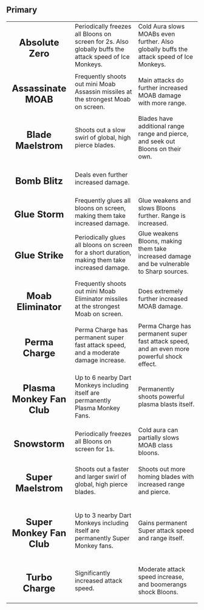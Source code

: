 
<h2>Primary</h2>

<table>
    <tr>
        <td align='center'>
            <h2>Absolute Zero</h2>
        </td>
        <td>
            Periodically freezes all Bloons on screen for 2s. Also globally buffs the attack speed of Ice Monkeys.
        </td>
        <td>
            Cold Aura slows MOABs even further. Also globally buffs the attack speed of Ice Monkeys.
        </td>
    </tr>
    <tr>
        <td align='center'>
            <h2>Assassinate MOAB</h2>
        </td>
        <td>
            Frequently shoots out mini Moab Assassin missiles at the strongest Moab on screen.
        </td>
        <td>
            Main attacks do further increased MOAB damage with more range.
        </td>
    </tr>
    <tr>
        <td align='center'>
            <h2>Blade Maelstrom</h2>
        </td>
        <td>
            Shoots out a slow swirl of global, high pierce blades.
        </td>
        <td>
            Blades have additional range range and pierce, and seek out Bloons on their own.
        </td>
    </tr>
    <tr>
        <td align='center'>
            <h2>Bomb Blitz</h2>
        </td>
        <td>
            Deals even further increased damage.
        </td>
    </tr>
    <tr>
        <td align='center'>
            <h2>Glue Storm</h2>
        </td>
        <td>
            Frequently glues all bloons on screen, making them take increased damage.
        </td>
        <td>
            Glue weakens and slows Bloons further. Range is increased.
        </td>
    </tr>
    <tr>
        <td align='center'>
            <h2>Glue Strike</h2>
        </td>
        <td>
            Periodically glues all bloons on screen for a short duration, making them take increased damage.
        </td>
        <td>
            Glue weakens Bloons, making them take increased damage and be vulnerable to Sharp sources.
        </td>
    </tr>
    <tr>
        <td align='center'>
            <h2>Moab Eliminator</h2>
        </td>
        <td>
            Frequently shoots out mini Moab Eliminator missiles at the strongest Moab on screen.
        </td>
        <td>
            Does extremely further increased MOAB damage.
        </td>
    </tr>
    <tr>
        <td align='center'>
            <h2>Perma Charge</h2>
        </td>
        <td>
            Perma Charge has permanent super fast attack speed, and a moderate damage increase.
        </td>
        <td>
            Perma Charge has permanent super fast attack speed, and an even more powerful shock effect.
        </td>
    </tr>
    <tr>
        <td align='center'>
            <h2>Plasma Monkey Fan Club</h2>
        </td>
        <td>
            Up to 6 nearby Dart Monkeys including itself are permanently Plasma Monkey Fans.
        </td>
        <td>
            Permanently shoots powerful plasma blasts itself.
        </td>
    </tr>
    <tr>
        <td align='center'>
            <h2>Snowstorm</h2>
        </td>
        <td>
            Periodically freezes all Bloons on screen for 1s.
        </td>
        <td>
            Cold aura can partially slows MOAB class bloons.
        </td>
    </tr>
    <tr>
        <td align='center'>
            <h2>Super Maelstrom</h2>
        </td>
        <td>
            Shoots out a faster and larger swirl of global, high pierce blades.
        </td>
        <td>
            Shoots out more homing blades with increased range and pierce.
        </td>
    </tr>
    <tr>
        <td align='center'>
            <h2>Super Monkey Fan Club</h2>
        </td>
        <td>
            Up to 3 nearby Dart Monkeys including itself are permanently Super Monkey fans.
        </td>
        <td>
            Gains permanent Super attack speed and range itself.
        </td>
    </tr>
    <tr>
        <td align='center'>
            <h2>Turbo Charge</h2>
        </td>
        <td>
            Significantly increased attack speed.
        </td>
        <td>
            Moderate attack speed increase, and boomerangs shock Bloons.
        </td>
    </tr>
</table>
        